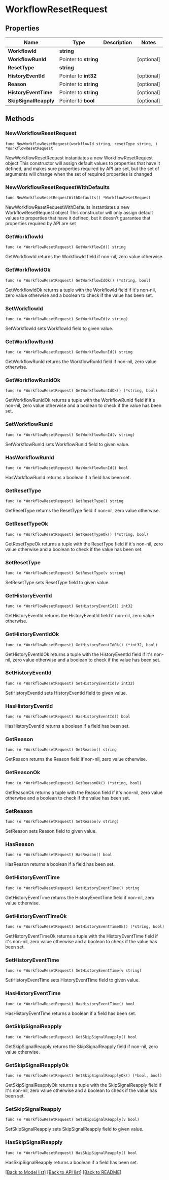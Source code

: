 # WorkflowResetRequest

## Properties

Name | Type | Description | Notes
------------ | ------------- | ------------- | -------------
**WorkflowId** | **string** |  | 
**WorkflowRunId** | Pointer to **string** |  | [optional] 
**ResetType** | **string** |  | 
**HistoryEventId** | Pointer to **int32** |  | [optional] 
**Reason** | Pointer to **string** |  | [optional] 
**HistoryEventTime** | Pointer to **string** |  | [optional] 
**SkipSignalReapply** | Pointer to **bool** |  | [optional] 

## Methods

### NewWorkflowResetRequest

`func NewWorkflowResetRequest(workflowId string, resetType string, ) *WorkflowResetRequest`

NewWorkflowResetRequest instantiates a new WorkflowResetRequest object
This constructor will assign default values to properties that have it defined,
and makes sure properties required by API are set, but the set of arguments
will change when the set of required properties is changed

### NewWorkflowResetRequestWithDefaults

`func NewWorkflowResetRequestWithDefaults() *WorkflowResetRequest`

NewWorkflowResetRequestWithDefaults instantiates a new WorkflowResetRequest object
This constructor will only assign default values to properties that have it defined,
but it doesn't guarantee that properties required by API are set

### GetWorkflowId

`func (o *WorkflowResetRequest) GetWorkflowId() string`

GetWorkflowId returns the WorkflowId field if non-nil, zero value otherwise.

### GetWorkflowIdOk

`func (o *WorkflowResetRequest) GetWorkflowIdOk() (*string, bool)`

GetWorkflowIdOk returns a tuple with the WorkflowId field if it's non-nil, zero value otherwise
and a boolean to check if the value has been set.

### SetWorkflowId

`func (o *WorkflowResetRequest) SetWorkflowId(v string)`

SetWorkflowId sets WorkflowId field to given value.


### GetWorkflowRunId

`func (o *WorkflowResetRequest) GetWorkflowRunId() string`

GetWorkflowRunId returns the WorkflowRunId field if non-nil, zero value otherwise.

### GetWorkflowRunIdOk

`func (o *WorkflowResetRequest) GetWorkflowRunIdOk() (*string, bool)`

GetWorkflowRunIdOk returns a tuple with the WorkflowRunId field if it's non-nil, zero value otherwise
and a boolean to check if the value has been set.

### SetWorkflowRunId

`func (o *WorkflowResetRequest) SetWorkflowRunId(v string)`

SetWorkflowRunId sets WorkflowRunId field to given value.

### HasWorkflowRunId

`func (o *WorkflowResetRequest) HasWorkflowRunId() bool`

HasWorkflowRunId returns a boolean if a field has been set.

### GetResetType

`func (o *WorkflowResetRequest) GetResetType() string`

GetResetType returns the ResetType field if non-nil, zero value otherwise.

### GetResetTypeOk

`func (o *WorkflowResetRequest) GetResetTypeOk() (*string, bool)`

GetResetTypeOk returns a tuple with the ResetType field if it's non-nil, zero value otherwise
and a boolean to check if the value has been set.

### SetResetType

`func (o *WorkflowResetRequest) SetResetType(v string)`

SetResetType sets ResetType field to given value.


### GetHistoryEventId

`func (o *WorkflowResetRequest) GetHistoryEventId() int32`

GetHistoryEventId returns the HistoryEventId field if non-nil, zero value otherwise.

### GetHistoryEventIdOk

`func (o *WorkflowResetRequest) GetHistoryEventIdOk() (*int32, bool)`

GetHistoryEventIdOk returns a tuple with the HistoryEventId field if it's non-nil, zero value otherwise
and a boolean to check if the value has been set.

### SetHistoryEventId

`func (o *WorkflowResetRequest) SetHistoryEventId(v int32)`

SetHistoryEventId sets HistoryEventId field to given value.

### HasHistoryEventId

`func (o *WorkflowResetRequest) HasHistoryEventId() bool`

HasHistoryEventId returns a boolean if a field has been set.

### GetReason

`func (o *WorkflowResetRequest) GetReason() string`

GetReason returns the Reason field if non-nil, zero value otherwise.

### GetReasonOk

`func (o *WorkflowResetRequest) GetReasonOk() (*string, bool)`

GetReasonOk returns a tuple with the Reason field if it's non-nil, zero value otherwise
and a boolean to check if the value has been set.

### SetReason

`func (o *WorkflowResetRequest) SetReason(v string)`

SetReason sets Reason field to given value.

### HasReason

`func (o *WorkflowResetRequest) HasReason() bool`

HasReason returns a boolean if a field has been set.

### GetHistoryEventTime

`func (o *WorkflowResetRequest) GetHistoryEventTime() string`

GetHistoryEventTime returns the HistoryEventTime field if non-nil, zero value otherwise.

### GetHistoryEventTimeOk

`func (o *WorkflowResetRequest) GetHistoryEventTimeOk() (*string, bool)`

GetHistoryEventTimeOk returns a tuple with the HistoryEventTime field if it's non-nil, zero value otherwise
and a boolean to check if the value has been set.

### SetHistoryEventTime

`func (o *WorkflowResetRequest) SetHistoryEventTime(v string)`

SetHistoryEventTime sets HistoryEventTime field to given value.

### HasHistoryEventTime

`func (o *WorkflowResetRequest) HasHistoryEventTime() bool`

HasHistoryEventTime returns a boolean if a field has been set.

### GetSkipSignalReapply

`func (o *WorkflowResetRequest) GetSkipSignalReapply() bool`

GetSkipSignalReapply returns the SkipSignalReapply field if non-nil, zero value otherwise.

### GetSkipSignalReapplyOk

`func (o *WorkflowResetRequest) GetSkipSignalReapplyOk() (*bool, bool)`

GetSkipSignalReapplyOk returns a tuple with the SkipSignalReapply field if it's non-nil, zero value otherwise
and a boolean to check if the value has been set.

### SetSkipSignalReapply

`func (o *WorkflowResetRequest) SetSkipSignalReapply(v bool)`

SetSkipSignalReapply sets SkipSignalReapply field to given value.

### HasSkipSignalReapply

`func (o *WorkflowResetRequest) HasSkipSignalReapply() bool`

HasSkipSignalReapply returns a boolean if a field has been set.


[[Back to Model list]](../README.md#documentation-for-models) [[Back to API list]](../README.md#documentation-for-api-endpoints) [[Back to README]](../README.md)


